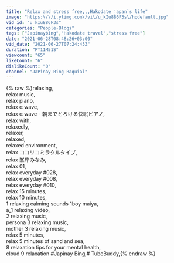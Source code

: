 ```yaml
---
title: "Relax and stress free,,,Hakodate japan`s life"
image: "https:\/\/i.ytimg.com\/vi\/u_kIu886F3s\/hqdefault.jpg"
vid_id: "u_kIu886F3s"
categories: "People-Blogs"
tags: ["Japinaybing","Hakodate travel","stress free"]
date: "2021-06-28T08:48:26+03:00"
vid_date: "2021-06-27T07:24:45Z"
duration: "PT11M51S"
viewcount: "65"
likeCount: "6"
dislikeCount: "0"
channel: "JaPinay Bing Baquial"
---
```

{% raw %}relaxing,<br />relax music,<br />relax piano,<br />relax α wave,<br />relax α wave - 朝までとろける快眠ピアノ,<br />relax with,<br />relaxedly,<br />relaxer,<br />relaxed,<br />relaxed environment,<br />relax ココリコミラクルタイプ,<br />relax 峯岸みなみ,<br />relax 01,<br />relax everyday #028,<br />relax everyday #008,<br />relax everyday #010,<br />relax 15 minutes,<br />relax 10 minutes,<br />1 relaxing calming sounds 1boy maiya,<br />a_1 relaxing video,<br />2 relaxing music,<br />persona 3 relaxing music,<br />mother 3 relaxing music,<br />relax 5 minutes,<br />relax 5 minutes of sand and sea,<br />8 relaxation tips for your mental health,<br />cloud 9 relaxation #Japinay Bing,# TubeBuddy,{% endraw %}
